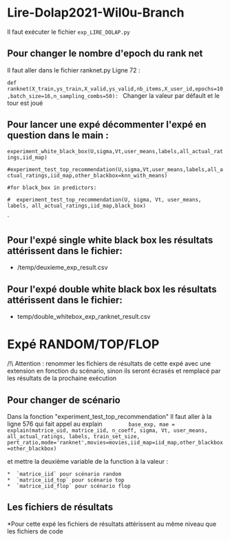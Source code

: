 # Lire-Dolap2021-Wil0u-Branch

Il faut exécuter le fichier `exp_LIRE_DOLAP.py`

## Pour changer le nombre d'epoch du rank net 

Il faut aller dans le fichier ranknet.py
Ligne 72 :

`def ranknet(X_train,ys_train,X_valid,ys_valid,nb_items,X_user_id,epochs=10,batch_size=16,n_sampling_combs=50):
`
Changer la valeur par défault et le tour est joué

## Pour lancer une expé décommenter l'expé en question dans le main :

`experiment_white_black_box(U,sigma,Vt,user_means,labels,all_actual_ratings,iid_map)`

`#experiment_test_top_recommendation(U,sigma,Vt,user_means,labels,all_actual_ratings,iid_map,other_blackbox=knn_with_means)`

`#for black_box in predictors:`

`#  experiment_test_top_recommendation(U, sigma, Vt, user_means, labels, all_actual_ratings,iid_map,black_box)`

`

## Pour l'expé single white black box les résultats attérissent dans le fichier:
* /temp/deuxieme_exp_result.csv

## Pour l'expé double white black box les résultats attérissent dans le fichier: 
* temp/double_whitebox_exp_ranknet_result.csv

# Expé RANDOM/TOP/FLOP 
/!\ Attention : renommer les fichiers de résultats de cette expé avec une extension en fonction du scénario, sinon ils seront écrasés et remplacé par les résultats de la prochaine exécution




## Pour changer de scénario

Dans la fonction "experiment_test_top_recommendation" 
Il faut aller à la ligne 576 qui fait appel au explain 
 `        base_exp, mae = explain(matrice_uid, matrice_iid, n_coeff, sigma, Vt, user_means, all_actual_ratings, labels, train_set_size, pert_ratio,mode='ranknet',movies=movies,iid_map=iid_map,other_blackbox=other_blackbox)`


et mettre la deuxième variable de la function à la valeur : 

	*  `matrice_iid` pour scénario random
	*  `matrice_iid_top` pour scénario top
	*  `matrice_iid_flop` pour scénario flop

## Les fichiers de résultats
*Pour cette expé les fichiers de résultats attérissent au même niveau que les fichiers de code


